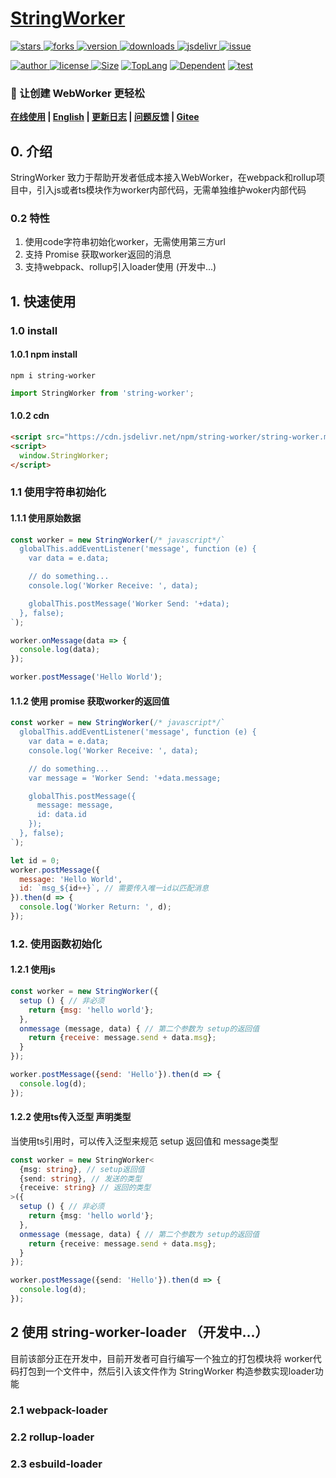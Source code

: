 <!--
 * @Author: tackchen
 * @Date: 2022-08-03 21:24:33
 * @Description: Coding something
-->

# [StringWorker](https://github.com/theajack/string-worker)

<p>
    <a href="https://www.github.com/theajack/string-worker/stargazers" target="_black">
        <img src="https://img.shields.io/github/stars/theajack/string-worker?logo=github" alt="stars" />
    </a>
    <a href="https://www.github.com/theajack/string-worker/network/members" target="_black">
        <img src="https://img.shields.io/github/forks/theajack/string-worker?logo=github" alt="forks" />
    </a>
    <a href="https://www.npmjs.com/package/string-worker" target="_black">
        <img src="https://img.shields.io/npm/v/string-worker?logo=npm" alt="version" />
    </a>
    <a href="https://www.npmjs.com/package/string-worker" target="_black">
        <img src="https://img.shields.io/npm/dm/string-worker?color=%23ffca28&logo=npm" alt="downloads" />
    </a>
    <a href="https://www.jsdelivr.com/package/npm/string-worker" target="_black">
        <img src="https://data.jsdelivr.com/v1/package/npm/string-worker/badge" alt="jsdelivr" />
    </a>
    <a href="https://github.com/theajack/string-worker/issues"><img src="https://img.shields.io/github/issues-closed/theajack/string-worker.svg" alt="issue"></a>
</p>
<p>
    <a href="https://github.com/theajack" target="_black">
        <img src="https://img.shields.io/badge/Author-%20theajack%20-7289da.svg?&logo=github" alt="author" />
    </a>
    <a href="https://www.github.com/theajack/string-worker/blob/master/LICENSE" target="_black">
        <img src="https://img.shields.io/github/license/theajack/string-worker?color=%232DCE89&logo=github" alt="license" />
    </a>
    <a href="https://cdn.jsdelivr.net/npm/string-worker/string-worker.min.js"><img src="https://img.shields.io/bundlephobia/minzip/string-worker.svg" alt="Size"></a>
    <a href="https://github.com/theajack/string-worker/search?l=javascript"><img src="https://img.shields.io/github/languages/top/theajack/string-worker.svg" alt="TopLang"></a>
    <a href="https://www.github.com/theajack/string-worker"><img src="https://img.shields.io/librariesio/dependent-repos/npm/string-worker.svg" alt="Dependent"></a>
    <a href="https://github.com/theajack/string-worker/blob/master/test/test-report.txt"><img src="https://img.shields.io/badge/test-passed-44BB44" alt="test"></a>
</p>

<h3>🚀 让创建 WebWorker 更轻松</h3>

**[在线使用](https://shiyix.cn/jsbox?github=theajack.string-worker) | [English](https://github.com/theajack/string-worker) | [更新日志](https://github.com/theajack/string-worker/blob/master/scripts/version.md) | [问题反馈](https://github.com/theajack/string-worker/issues/new) | [Gitee](https://gitee.com/theajack/string-worker)**

## 0. 介绍

StringWorker 致力于帮助开发者低成本接入WebWorker，在webpack和rollup项目中，引入js或者ts模块作为worker内部代码，无需单独维护woker内部代码

### 0.2 特性

1. 使用code字符串初始化worker，无需使用第三方url
2. 支持 Promise 获取worker返回的消息
3. 支持webpack、rollup引入loader使用 (开发中...)

## 1. 快速使用

### 1.0 install

#### 1.0.1 npm install

```
npm i string-worker
```

```js
import StringWorker from 'string-worker';
```

#### 1.0.2 cdn

```html
<script src="https://cdn.jsdelivr.net/npm/string-worker/string-worker.min.js"></script>
<script>
  window.StringWorker;
</script>
```

### 1.1 使用字符串初始化

#### 1.1.1 使用原始数据

```js
const worker = new StringWorker(/* javascript*/`
  globalThis.addEventListener('message', function (e) {
    var data = e.data;

    // do something...
    console.log('Worker Receive: ', data);

    globalThis.postMessage('Worker Send: '+data);
  }, false);
`);

worker.onMessage(data => {
  console.log(data);
});

worker.postMessage('Hello World');
```

#### 1.1.2 使用 promise 获取worker的返回值

```js
const worker = new StringWorker(/* javascript*/`
  globalThis.addEventListener('message', function (e) {
    var data = e.data;
    console.log('Worker Receive: ', data);

    // do something...
    var message = 'Worker Send: '+data.message;

    globalThis.postMessage({
      message: message,
      id: data.id
    });
  }, false);
`);

let id = 0;
worker.postMessage({
  message: 'Hello World',
  id: `msg_${id++}`, // 需要传入唯一id以匹配消息
}).then(d => {
  console.log('Worker Return: ', d);
});
```

### 1.2. 使用函数初始化


#### 1.2.1 使用js

```js
const worker = new StringWorker({
  setup () { // 非必须
    return {msg: 'hello world'};
  },
  onmessage (message, data) { // 第二个参数为 setup的返回值
    return {receive: message.send + data.msg};
  }
});

worker.postMessage({send: 'Hello'}).then(d => {
  console.log(d);
});
```

#### 1.2.2 使用ts传入泛型 声明类型

当使用ts引用时，可以传入泛型来规范 setup 返回值和 message类型

```ts
const worker = new StringWorker<
  {msg: string}, // setup返回值
  {send: string}, // 发送的类型
  {receive: string} // 返回的类型
>({
  setup () { // 非必须
    return {msg: 'hello world'};
  },
  onmessage (message, data) { // 第二个参数为 setup的返回值
    return {receive: message.send + data.msg};
  }
});

worker.postMessage({send: 'Hello'}).then(d => {
  console.log(d);
});
```

## 2 使用 string-worker-loader （开发中...）

目前该部分正在开发中，目前开发者可自行编写一个独立的打包模块将 worker代码打包到一个文件中，然后引入该文件作为 StringWorker 构造参数实现loader功能

### 2.1 webpack-loader

### 2.2 rollup-loader

### 2.3 esbuild-loader
